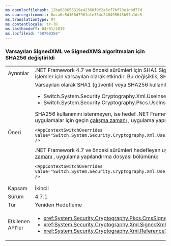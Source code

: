```yaml
---
ms.openlocfilehash: 12ba683655319e42368f9f2a6cf7bf70e1dbd77d
ms.sourcegitcommit: 0aca6c5d166d7961a1e354c248495645b97a1dc5
ms.translationtype: MT
ms.contentlocale: tr-TR
ms.lasthandoff: 04/01/2019
ms.locfileid: "58760356"
---
```

### <a name="default-signedxml-and-signedxms-algorithms-changed-to-sha256"></a>Varsayılan SignedXML ve SignedXMS algoritmaları için SHA256 değiştirildi

|   |   |
|---|---|
|Ayrıntılar|.NET Framework 4.7 ve önceki sürümleri için SHA1 SignedXML ve SignedCMS bazı işlemleri için varsayılan. .NET Framework 4.7.1 ile başlayarak, SHA256, bu işlemler için varsayılan olarak etkindir. Bu değişiklik, SHA1 artık güvenli olarak kabul edilir çünkü gereklidir.|
|Öneri|Varsayılan olarak SHA1 (güvenli) veya SHA256 kullanılıp kullanılmadığını denetlemek için iki yeni bağlam anahtar değer vardır:<ul><li>Switch.System.Security.Cryptography.Xml.UseInsecureHashAlgorithms</li><li>Switch.System.Security.Cryptography.Pkcs.UseInsecureHashAlgorithms</li></ul>SHA256 kullanımını istenmeyen, ise hedef .NET Framework 4.7.1 ve sonraki sürümlerde, varsayılan SHA1 için aşağıdaki yapılandırma ekleyerek geri yükleyebilirsiniz, uygulamalar için geçin [çalışma zamanı](~/docs/framework/configure-apps/file-schema/runtime/runtime-element.md) , uygulama yapılandırma bölümü Dosya:<pre><code class="lang-xml">&lt;AppContextSwitchOverrides value=&quot;Switch.System.Security.Cryptography.Xml.UseInsecureHashAlgorithms=true;Switch.System.Security.Cryptography.Pkcs.UseInsecureHashAlgorithms=true&quot; /&gt;&#13;&#10;</code></pre>.NET Framework 4.7 ve önceki sürümleri hedefleyen uygulamalar için aşağıdaki yapılandırma anahtarı için ekleyerek bu değişikliği veritabanına seçebilirsiniz [çalışma zamanı](~/docs/framework/configure-apps/file-schema/runtime/runtime-element.md) , uygulama yapılandırma dosyası bölümünü:<pre><code class="lang-xml">&lt;AppContextSwitchOverrides value=&quot;Switch.System.Security.Cryptography.Xml.UseInsecureHashAlgorithms=false;Switch.System.Security.Cryptography.Pkcs.UseInsecureHashAlgorithms=false&quot; /&gt;&#13;&#10;</code></pre>|
|Kapsam|İkincil|
|Sürüm|4.7.1|
|Tür|Yeniden Hedefleme|
|Etkilenen API’ler|<ul><li><xref:System.Security.Cryptography.Pkcs.CmsSigner?displayProperty=nameWithType></li><li><xref:System.Security.Cryptography.Xml.SignedXml?displayProperty=nameWithType></li><li><xref:System.Security.Cryptography.Xml.Reference?displayProperty=nameWithType></li></ul>|

